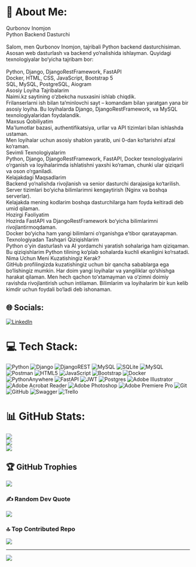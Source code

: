 # 💫 About Me:
Qurbonov Inomjon<br>Python Backend Dasturchi<br><br>Salom, men Qurbonov Inomjon, tajribali Python backend dasturchisiman. Asosan web dasturlash va backend yo‘nalishida ishlayman. Quyidagi texnologiyalar bo‘yicha tajribam bor:<br><br>Python, Django, DjangoRestFramework, FastAPI<br>Docker, HTML, CSS, JavaScript, Bootstrap 5<br>SQL, MySQL, PostgreSQL, Aiogram<br>Asosiy Loyiha Tajribalarim<br>Naimi.kz saytining o‘zbekcha nusxasini ishlab chiqdik.<br>Frilanserlarni ish bilan ta’minlovchi sayt – komandam bilan yaratgan yana bir asosiy loyiha. Bu loyihalarda Django, DjangoRestFramework, va MySQL texnologiyalaridan foydalandik.<br>Maxsus Qobiliyatim<br>Ma'lumotlar bazasi, authentifikatsiya, urllar va API tizimlari bilan ishlashda ustaman.<br>Men loyihalar uchun asosiy shablon yaratib, uni 0-dan ko‘tarishni afzal ko‘raman.<br>Sevimli Texnologiyalarim<br>Python, Django, DjangoRestFramework, FastAPI, Docker texnologiyalarini o‘rganish va loyihalarimda ishlatishni yaxshi ko‘raman, chunki ular qiziqarli va oson o‘rganiladi.<br>Kelajakdagi Maqsadlarim<br>Backend yo‘nalishda rivojlanish va senior dasturchi darajasiga ko‘tarilish.<br>Server tizimlari bo‘yicha bilimlarimni kengaytirish (Nginx va boshqa serverlar).<br>Kelajakda mening kodlarim boshqa dasturchilarga ham foyda keltiradi deb umid qilaman.<br>Hozirgi Faoliyatim<br>Hozirda FastAPI va DjangoRestFramework bo‘yicha bilimlarimni rivojlantirmoqdaman.<br>Docker bo‘yicha ham yangi bilimlarni o‘rganishga e’tibor qaratayapman.<br>Texnologiyadan Tashqari Qiziqishlarim<br>Python o'yin dasturlash va AI yordamchi yaratish sohalariga ham qiziqaman. Bu qiziqishlarim Python tilining ko‘plab sohalarda kuchli ekanligini ko‘rsatadi.<br>Nima Uchun Meni Kuzatishingiz Kerak?<br>GitHub profilingizda kuzatishingiz uchun bir qancha sabablarga ega bo‘lishingiz mumkin. Har doim yangi loyihalar va yangiliklar qo‘shishga harakat qilaman. Men hech qachon to‘xtamayman va o‘zimni doimiy ravishda rivojlantirish uchun intilaman. Bilimlarim va loyihalarim bir kun kelib kimdir uchun foydali bo‘ladi deb ishonaman.


## 🌐 Socials:
[![LinkedIn](https://img.shields.io/badge/LinkedIn-%230077B5.svg?logo=linkedin&logoColor=white)](https://linkedin.com/in/inomjon-qurbonov-0a5844229) 

# 💻 Tech Stack:
![Python](https://img.shields.io/badge/python-3670A0?style=for-the-badge&logo=python&logoColor=ffdd54) ![Django](https://img.shields.io/badge/django-%23092E20.svg?style=for-the-badge&logo=django&logoColor=white) ![DjangoREST](https://img.shields.io/badge/DJANGO-REST-ff1709?style=for-the-badge&logo=django&logoColor=white&color=ff1709&labelColor=gray) ![MySQL](https://img.shields.io/badge/mysql-4479A1.svg?style=for-the-badge&logo=mysql&logoColor=white) ![SQLite](https://img.shields.io/badge/sqlite-%2307405e.svg?style=for-the-badge&logo=sqlite&logoColor=white) ![MySQL](https://img.shields.io/badge/mysql-4479A1.svg?style=for-the-badge&logo=mysql&logoColor=white) ![Postman](https://img.shields.io/badge/Postman-FF6C37?style=for-the-badge&logo=postman&logoColor=white) ![HTML5](https://img.shields.io/badge/html5-%23E34F26.svg?style=for-the-badge&logo=html5&logoColor=white) ![JavaScript](https://img.shields.io/badge/javascript-%23323330.svg?style=for-the-badge&logo=javascript&logoColor=%23F7DF1E) ![Bootstrap](https://img.shields.io/badge/bootstrap-%238511FA.svg?style=for-the-badge&logo=bootstrap&logoColor=white) ![Docker](https://img.shields.io/badge/docker-%230db7ed.svg?style=for-the-badge&logo=docker&logoColor=white) ![PythonAnywhere](https://img.shields.io/badge/pythonanywhere-%232F9FD7.svg?style=for-the-badge&logo=pythonanywhere&logoColor=151515) ![FastAPI](https://img.shields.io/badge/FastAPI-005571?style=for-the-badge&logo=fastapi) ![JWT](https://img.shields.io/badge/JWT-black?style=for-the-badge&logo=JSON%20web%20tokens) ![Postgres](https://img.shields.io/badge/postgres-%23316192.svg?style=for-the-badge&logo=postgresql&logoColor=white) ![Adobe Illustrator](https://img.shields.io/badge/adobe%20illustrator-%23FF9A00.svg?style=for-the-badge&logo=adobe%20illustrator&logoColor=white) ![Adobe Acrobat Reader](https://img.shields.io/badge/Adobe%20Acrobat%20Reader-EC1C24.svg?style=for-the-badge&logo=Adobe%20Acrobat%20Reader&logoColor=white) ![Adobe Photoshop](https://img.shields.io/badge/adobe%20photoshop-%2331A8FF.svg?style=for-the-badge&logo=adobe%20photoshop&logoColor=white) ![Adobe Premiere Pro](https://img.shields.io/badge/Adobe%20Premiere%20Pro-9999FF.svg?style=for-the-badge&logo=Adobe%20Premiere%20Pro&logoColor=white) ![Git](https://img.shields.io/badge/git-%23F05033.svg?style=for-the-badge&logo=git&logoColor=white) ![GitHub](https://img.shields.io/badge/github-%23121011.svg?style=for-the-badge&logo=github&logoColor=white) ![Swagger](https://img.shields.io/badge/-Swagger-%23Clojure?style=for-the-badge&logo=swagger&logoColor=white) ![Trello](https://img.shields.io/badge/Trello-%23026AA7.svg?style=for-the-badge&logo=Trello&logoColor=white)
# 📊 GitHub Stats:
![](https://github-readme-stats.vercel.app/api?username=InomjonQurbonov&theme=dark&hide_border=false&include_all_commits=true&count_private=false)<br/>
![](https://github-readme-streak-stats.herokuapp.com/?user=InomjonQurbonov&theme=dark&hide_border=false)<br/>
![](https://github-readme-stats.vercel.app/api/top-langs/?username=InomjonQurbonov&theme=dark&hide_border=false&include_all_commits=true&count_private=false&layout=compact)

## 🏆 GitHub Trophies
![](https://github-profile-trophy.vercel.app/?username=InomjonQurbonov&theme=radical&no-frame=false&no-bg=true&margin-w=4)

### ✍️ Random Dev Quote
![](https://quotes-github-readme.vercel.app/api?type=horizontal&theme=radical)

### 🔝 Top Contributed Repo
![](https://github-contributor-stats.vercel.app/api?username=InomjonQurbonov&limit=5&theme=dark&combine_all_yearly_contributions=true)

---
[![](https://visitcount.itsvg.in/api?id=InomjonQurbonov&icon=0&color=0)](https://visitcount.itsvg.in)

<!-- Proudly created with GPRM ( https://gprm.itsvg.in ) -->
